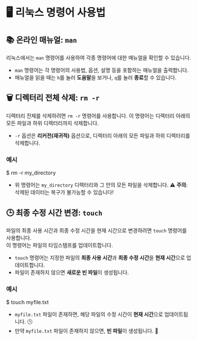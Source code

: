 # 🖥️ 리눅스 명령어 사용법

## 📚 온라인 매뉴얼: `man`

리눅스에서는 `man` 명령어를 사용하여 각종 명령어에 대한 매뉴얼을 확인할 수 있습니다.

- `man` 명령어는 각 명령어의 사용법, 옵션, 설명 등을 포함하는 매뉴얼을 출력합니다.
- 매뉴얼을 읽을 때는 `h`를 눌러 **도움말**을 보거나, `q`를 눌러 **종료**할 수 있습니다.

## 🗑️ 디렉터리 전체 삭제: `rm -r`

디렉터리 전체를 삭제하려면 `rm -r` 명령어를 사용합니다. 이 명령어는 디렉터리 아래의 모든 파일과 하위 디렉터리까지 삭제합니다.

- `-r` 옵션은 **리커전(재귀적)** 옵션으로, 디렉터리 아래의 모든 파일과 하위 디렉터리를 삭제합니다.

### 예시
$ rm -r my_directory
- 위 명령어는 `my_directory` 디렉터리와 그 안의 모든 파일을 삭제합니다. ⚠️ **주의**: 삭제된 데이터는 복구가 불가능할 수 있습니다!

## 🕒 최종 수정 시간 변경: `touch`

파일의 최종 사용 시간과 최종 수정 시간을 현재 시간으로 변경하려면 `touch` 명령어를 사용합니다. </br>
이 명령어는 파일의 타임스탬프를 업데이트합니다.

- `touch` 명령어는 지정한 파일의 **최종 사용 시간**과 **최종 수정 시간**을 **현재 시간**으로 업데이트합니다.
- 파일이 존재하지 않으면 **새로운 빈 파일**이 생성됩니다.

### 예시
$ touch myfile.txt
- `myfile.txt` 파일이 존재하면, 해당 파일의 수정 시간이 **현재 시간**으로 업데이트됩니다. 🕓
- 만약 `myfile.txt` 파일이 존재하지 않으면, **빈 파일**이 생성됩니다. 📝
